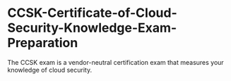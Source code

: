 # CCSK-Certificate-of-Cloud-Security-Knowledge-Exam-Preparation
The CCSK exam is a vendor-neutral certification exam that measures your knowledge of cloud security.
